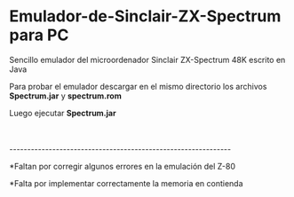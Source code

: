 # Emulador-de-Sinclair-ZX-Spectrum para PC
<p>Sencillo emulador del microordenador Sinclair ZX-Spectrum 48K escrito en Java</p>
<p>Para probar el emulador descargar en el mismo directorio los archivos <b>Spectrum.jar</b>  y <b>spectrum.rom</b></p>
<p>Luego ejecutar <b>Spectrum.jar</b><p>
</br>
</br>
--------------------------------------------------------------
<p>*Faltan por corregir algunos errores en la emulación del Z-80</p>
<p>*Falta por implementar correctamente la memoria en contienda</p>

